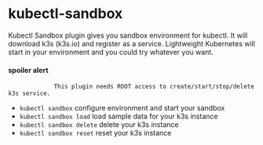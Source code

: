 # kubectl-sandbox

Kubectl Sandbox plugin gives you sandbox environment for kubectl. It will download k3s (k3s.io) and register as a service. Lightweight Kubernetes will start in your environment and you could try whatever you want.

#### spoiler alert

 ```                  
              This plugin needs ROOT access to create/start/stop/delete k3s service.
 ```

- `kubectl sandbox` configure environment and start your sandbox
- `kubectl sandbox load` load sample data for your k3s instance
- `kubectl sandbox delete` delete your k3s instance
- `kubectl sandbox reset` reset your k3s instance
